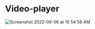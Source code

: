 # Video-player

![Screenshot 2022-06-06 at 10 54 58 AM](https://user-images.githubusercontent.com/99108578/172100071-2b4e24d0-0634-4f71-84ee-c068174810b8.png)
